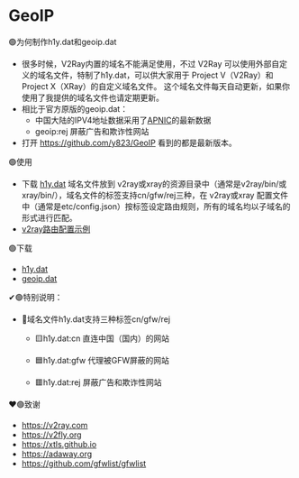 # GeoIP

🟢为何制作h1y.dat和geoip.dat

- 很多时候，V2Ray内置的域名不能满足使用，不过 V2Ray 可以使用外部自定义的域名文件，特制了h1y.dat，可以供大家用于 Project V（V2Ray）和Project X（XRay）的自定义域名文件。
这个域名文件每天自动更新，如果你使用了我提供的域名文件也请定期更新。
- 相比于官方原版的geoip.dat：
  - 中国大陆的IPV4地址数据采用了[APNIC](https://www.apnic.net)的最新数据
  - geoip:rej 屏蔽广告和欺诈性网站
- 打开 https://github.com/y823/GeoIP 看到的都是最新版本。

🟢使用

- 下载 [h1y.dat](https://raw.githubusercontent.com/y823/GeoIP/main/geoip.dat) 域名文件放到 v2ray或xray的资源目录中（通常是v2ray/bin/或xray/bin/），域名文件的标签支持cn/gfw/rej三种，在 v2ray或xray 配置文件中（通常是etc/config.json）按标签设定路由规则，所有的域名均以子域名的形式进行匹配。
- [v2ray路由配置示例](https://github.com/y823/V2Ray-SiteDAT/blob/main/routing.json)

🟢下载
- [h1y.dat](https://raw.githubusercontent.com/y823/GeoIP/main/h1y.dat)
- [geoip.dat](https://raw.githubusercontent.com/y823/GeoIP/main/geoip.dat)

✔🟢特别说明：

- 📌域名文件h1y.dat支持三种标签cn/gfw/rej
  - 🟨h1y.dat:cn 直连中国（国内）的网站
    
  - 🟦h1y.dat:gfw 代理被GFW屏蔽的网站
      
  - 🟥h1y.dat:rej 屏蔽广告和欺诈性网站

❤🟢致谢
- https://v2ray.com
- https://v2fly.org
- https://xtls.github.io
- https://adaway.org
- https://github.com/gfwlist/gfwlist
